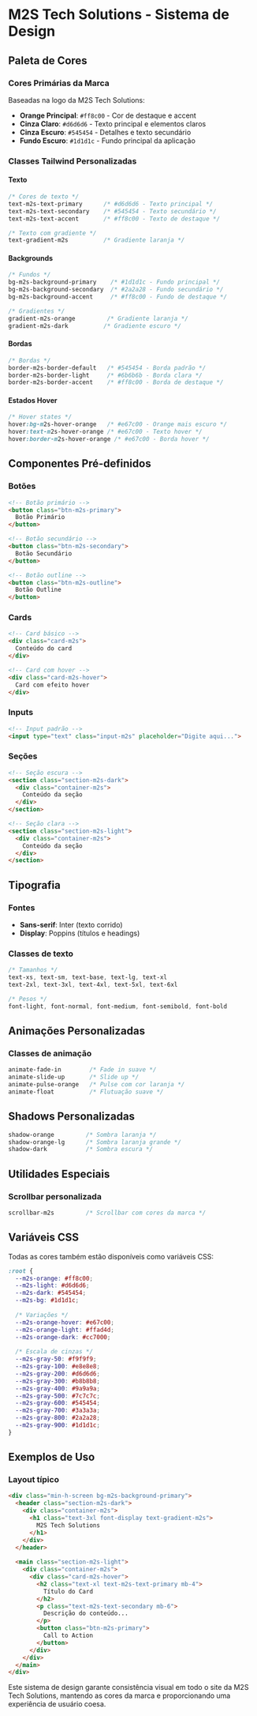 # M2S Tech Solutions - Sistema de Design

## Paleta de Cores

### Cores Primárias da Marca
Baseadas na logo da M2S Tech Solutions:

- **Orange Principal**: `#ff8c00` - Cor de destaque e accent
- **Cinza Claro**: `#d6d6d6` - Texto principal e elementos claros
- **Cinza Escuro**: `#545454` - Detalhes e texto secundário
- **Fundo Escuro**: `#1d1d1c` - Fundo principal da aplicação

### Classes Tailwind Personalizadas

#### Texto
```css
/* Cores de texto */
text-m2s-text-primary      /* #d6d6d6 - Texto principal */
text-m2s-text-secondary    /* #545454 - Texto secundário */
text-m2s-text-accent       /* #ff8c00 - Texto de destaque */

/* Texto com gradiente */
text-gradient-m2s          /* Gradiente laranja */
```

#### Backgrounds
```css
/* Fundos */
bg-m2s-background-primary    /* #1d1d1c - Fundo principal */
bg-m2s-background-secondary  /* #2a2a28 - Fundo secundário */
bg-m2s-background-accent     /* #ff8c00 - Fundo de destaque */

/* Gradientes */
gradient-m2s-orange         /* Gradiente laranja */
gradient-m2s-dark          /* Gradiente escuro */
```

#### Bordas
```css
/* Bordas */
border-m2s-border-default   /* #545454 - Borda padrão */
border-m2s-border-light     /* #6b6b6b - Borda clara */
border-m2s-border-accent    /* #ff8c00 - Borda de destaque */
```

#### Estados Hover
```css
/* Hover states */
hover:bg-m2s-hover-orange   /* #e67c00 - Orange mais escuro */
hover:text-m2s-hover-orange /* #e67c00 - Texto hover */
hover:border-m2s-hover-orange /* #e67c00 - Borda hover */
```

## Componentes Pré-definidos

### Botões
```html
<!-- Botão primário -->
<button class="btn-m2s-primary">
  Botão Primário
</button>

<!-- Botão secundário -->
<button class="btn-m2s-secondary">
  Botão Secundário
</button>

<!-- Botão outline -->
<button class="btn-m2s-outline">
  Botão Outline
</button>
```

### Cards
```html
<!-- Card básico -->
<div class="card-m2s">
  Conteúdo do card
</div>

<!-- Card com hover -->
<div class="card-m2s-hover">
  Card com efeito hover
</div>
```

### Inputs
```html
<!-- Input padrão -->
<input type="text" class="input-m2s" placeholder="Digite aqui...">
```

### Seções
```html
<!-- Seção escura -->
<section class="section-m2s-dark">
  <div class="container-m2s">
    Conteúdo da seção
  </div>
</section>

<!-- Seção clara -->
<section class="section-m2s-light">
  <div class="container-m2s">
    Conteúdo da seção
  </div>
</section>
```

## Tipografia

### Fontes
- **Sans-serif**: Inter (texto corrido)
- **Display**: Poppins (títulos e headings)

### Classes de texto
```css
/* Tamanhos */
text-xs, text-sm, text-base, text-lg, text-xl
text-2xl, text-3xl, text-4xl, text-5xl, text-6xl

/* Pesos */
font-light, font-normal, font-medium, font-semibold, font-bold
```

## Animações Personalizadas

### Classes de animação
```css
animate-fade-in        /* Fade in suave */
animate-slide-up       /* Slide up */
animate-pulse-orange   /* Pulse com cor laranja */
animate-float          /* Flutuação suave */
```

## Shadows Personalizadas

```css
shadow-orange         /* Sombra laranja */
shadow-orange-lg      /* Sombra laranja grande */
shadow-dark           /* Sombra escura */
```

## Utilidades Especiais

### Scrollbar personalizada
```css
scrollbar-m2s         /* Scrollbar com cores da marca */
```

## Variáveis CSS

Todas as cores também estão disponíveis como variáveis CSS:

```css
:root {
  --m2s-orange: #ff8c00;
  --m2s-light: #d6d6d6;
  --m2s-dark: #545454;
  --m2s-bg: #1d1d1c;
  
  /* Variações */
  --m2s-orange-hover: #e67c00;
  --m2s-orange-light: #ffad4d;
  --m2s-orange-dark: #cc7000;
  
  /* Escala de cinzas */
  --m2s-gray-50: #f9f9f9;
  --m2s-gray-100: #e8e8e8;
  --m2s-gray-200: #d6d6d6;
  --m2s-gray-300: #b8b8b8;
  --m2s-gray-400: #9a9a9a;
  --m2s-gray-500: #7c7c7c;
  --m2s-gray-600: #545454;
  --m2s-gray-700: #3a3a3a;
  --m2s-gray-800: #2a2a28;
  --m2s-gray-900: #1d1d1c;
}
```

## Exemplos de Uso

### Layout típico
```html
<div class="min-h-screen bg-m2s-background-primary">
  <header class="section-m2s-dark">
    <div class="container-m2s">
      <h1 class="text-3xl font-display text-gradient-m2s">
        M2S Tech Solutions
      </h1>
    </div>
  </header>
  
  <main class="section-m2s-light">
    <div class="container-m2s">
      <div class="card-m2s-hover">
        <h2 class="text-xl text-m2s-text-primary mb-4">
          Título do Card
        </h2>
        <p class="text-m2s-text-secondary mb-6">
          Descrição do conteúdo...
        </p>
        <button class="btn-m2s-primary">
          Call to Action
        </button>
      </div>
    </div>
  </main>
</div>
```

Este sistema de design garante consistência visual em todo o site da M2S Tech Solutions, mantendo as cores da marca e proporcionando uma experiência de usuário coesa.
